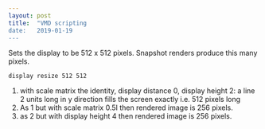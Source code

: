 ```yaml
---
layout: post
title:  "VMD scripting
date:   2019-01-19
---
```


Sets the display to be 512 x 512 pixels.  Snapshot renders produce this many pixels. 
```
display resize 512 512 
```

1. with scale matrix the identity, display distance 0, display height 2:   a line 2 units long in y direction fills the screen exactly i.e. 512 pixels long  
2. As 1 but with scale matrix 0.5I then rendered image is 256 pixels. 
3. as 2 but with display height 4 then rendered image is 256 pixels. 



